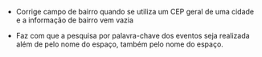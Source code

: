 * Corrige campo de bairro quando se utiliza um CEP geral de uma cidade e a informação de bairro vem vazia

* Faz com que a pesquisa por palavra-chave dos eventos seja realizada além de pelo nome do espaço, também pelo nome do espaço.